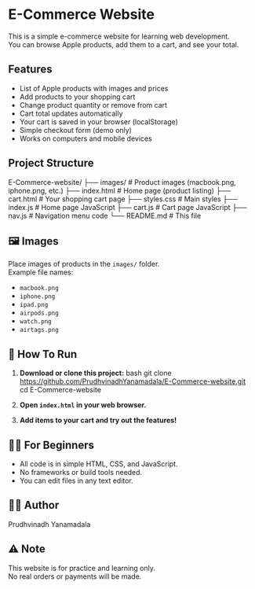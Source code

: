 # E-Commerce Website 

This is a simple e-commerce website for learning web development.  
You can browse Apple products, add them to a cart, and see your total.  




##  Features

- List of Apple products with images and prices
- Add products to your shopping cart
- Change product quantity or remove from cart
- Cart total updates automatically
- Your cart is saved in your browser (localStorage)
- Simple checkout form (demo only)
- Works on computers and mobile devices



##  Project Structure


E-Commerce-website/
├── images/          # Product images (macbook.png, iphone.png, etc.)
├── index.html       # Home page (product listing)
├── cart.html        # Your shopping cart page
├── styles.css       # Main styles
├── index.js         # Home page JavaScript
├── cart.js          # Cart page JavaScript
├── nav.js           # Navigation menu code
└── README.md        # This file




## 🖼️ Images

Place images of products in the `images/` folder.  
Example file names:
- `macbook.png`
- `iphone.png`
- `ipad.png`
- `airpods.png`
- `watch.png`
- `airtags.png`



## 🏁 How To Run

1. **Download or clone this project:**
  bash
   git clone https://github.com/PrudhvinadhYanamadala/E-Commerce-website.git
   cd E-Commerce-website
   

2. **Open `index.html` in your web browser.**

3. **Add items to your cart and try out the features!**



## 👨‍💻 For Beginners

- All code is in simple HTML, CSS, and JavaScript.
- No frameworks or build tools needed.
- You can edit files in any text editor.



## 🙋‍♂️ Author

Prudhvinadh Yanamadala



## ⚠️ Note

This website is for practice and learning only.  
No real orders or payments will be made.


